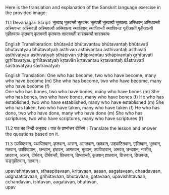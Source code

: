 Here is the translation and explanation of the Sanskrit language exercise in the provided image:

11.1
Devanagari Script:
भूतवाद्  भूतवन्तौ  भूतवन्तः 
भूतवती  भूतवत्यौ  भूतवत्यः
अस्थिवन्  अस्थिवन्तौ  अस्थिवन्तः
अस्थिवती  अस्थिवत्यौ  अस्थिवत्यः
स्थापिवान्  स्थापिवन्तौ  स्थापिवन्तः
गृहीतवती  गृहीतवत्यौ  गृहीतवत्यः
कृतवान्  कृतवन्तौ  कृतवन्तः
शास्त्रवती  शास्त्रवत्यौ  शास्त्रवत्यः

English Transliteration:
bhūtavād bhūtavantau bhūtavantaḥ
bhūtavatī bhūtavatyau bhūtavatyaḥ
asthivan asthivantau asthivantaḥ
asthivatī asthivatyau asthivatyaḥ 
sthāpivān sthāpivantau sthāpivantaḥ
gṛhītavatī gṛhītavatyau gṛhītavatyaḥ
kṛtavān kṛtavantau kṛtavantaḥ
śāstravatī śāstravatyau śāstravatyaḥ

English Translation:
One who has become, two who have become, many who have become (m)
She who has become, two who have become, many who have become (f)  
One who has bones, two who have bones, many who have bones (m)
She who has bones, two who have bones, many who have bones (f)
He who has established, two who have established, many who have established (m)
She who has taken, two who have taken, many who have taken (f)
He who has done, two who have done, many who have done (m) 
She who has scriptures, two who have scriptures, many who have scriptures (f)

11.2 
पाठ का हिन्दी अनुवाद।
पाठ के प्रश्नोत्तर दीजिये।
Translate the lesson and answer the questions based on it.

11.3
उपविष्टवान्, स्थापितवान्, कृतवान्, आसन्, आगतवान्,
छादवान्, उद्घाटितवान्, गृहीतवान्, भूतवान्, गतवान्,
उपविष्टवान् , छन्दवन्, इष्टवन्, आगतवन्, भूतवन्,
उपविष्टवान्, अभवत्, छन्दवान्, नासीत्, छादवान्, आसन्, 
दीर्घवन्, दीर्घवन्तौ, क्षिप्तवान्, क्षिप्तवन्तौ, कृतवान्
ज्ञातवान्, क्षित्तवान्, क्षित्तवन्तः, सङ्गृहीतवान्, गतवान्।

upavishhtavaan, sthaapitavaan, kritavaan, aasan, aagatavaan,
chaadavaan, udghaatitavaan, grihiitavaan, bhutavaan, gatavaan,
upavishhtavaan, cchandavan, ishtavan, aagatavan, bhutavan,  
upav